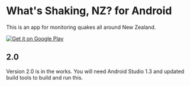 What's Shaking, NZ? for Android
============
This is an app for monitoring quakes all around New Zealand.

<a href="https://play.google.com/store/apps/details?id=speakman.whatsshakingnz">
  <img alt="Get it on Google Play"
       src="https://developer.android.com/images/brand/en_generic_rgb_wo_45.png" />
</a>

## 2.0

Version 2.0 is in the works. You will need Android Studio 1.3 and updated build tools to build and run this.
